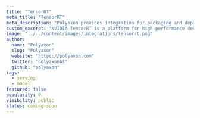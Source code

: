 ```yaml
---
title: "TensorRT"
meta_title: "TensorRT"
meta_description: "Polyaxon provides integration for packaging and deploying models using TensorRT."
custom_excerpt: "NVIDIA TensorRT is a platform for high-performance deep learning inference."
image: "../../content/images/integrations/tensorrt.png"
author:
  name: "Polyaxon"
  slug: "Polyaxon"
  website: "https://polyaxon.com"
  twitter: "polyaxonAI"
  github: "polyaxon"
tags:
  - serving
  - model
featured: false
popularity: 0
visibility: public
status: coming-soon
---
```

